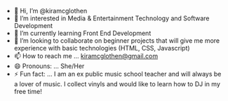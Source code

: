 - 👋 Hi, I’m @kiramcglothen
- 👀 I’m interested in Media & Entertainment Technology and Software Development
- 🌱 I’m currently learning Front End Development
- 💞️ I’m looking to collaborate on beginner projects that will give me more experience with basic technologies (HTML, CSS, Javascript)
- 📫 How to reach me ... kiramcglothen@gmail.com
- 😄 Pronouns: ... She/Her
- ⚡ Fun fact: ... I am an ex public music school teacher and will always be a lover of music. I collect vinyls and would like to learn how to DJ in my free time!

<!---
kiramcglothen/kiramcglothen is a ✨ special ✨ repository because its `README.md` (this file) appears on your GitHub profile.
You can click the Preview link to take a look at your changes.
--->
